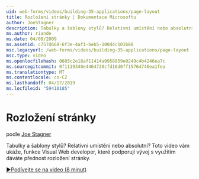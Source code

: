 ```yaml
---
uid: web-forms/videos/building-35-applications/page-layout
title: Rozložení stránky | Dokumentace Microsoftu
author: JoeStagner
description: Tabulky a šablony stylů? Relativní umístění nebo absolutní? Toto video vám ukáže, funkce Visual Web developer, které podporují vývoj s využitím yo...
ms.author: riande
ms.date: 04/09/2009
ms.assetid: c757d668-6f3e-4af1-beb5-100d4c101b88
msc.legacyurl: /web-forms/videos/building-35-applications/page-layout
msc.type: video
ms.openlocfilehash: 0605c2e18af11414a0958859e0249c4b4246ea7c
ms.sourcegitcommit: 0f1119340e4464720cfd16d0ff15764746ea1fea
ms.translationtype: MT
ms.contentlocale: cs-CZ
ms.lasthandoff: 04/17/2019
ms.locfileid: "59410185"
---
```

# <a name="page-layout"></a>Rozložení stránky

podle [Joe Stagner](https://github.com/JoeStagner)

Tabulky a šablony stylů? Relativní umístění nebo absolutní? Toto video vám ukáže, funkce Visual Web developer, které podporují vývoj s využitím dáváte přednost rozložení stránky.

[&#9654;Podívejte se na video (8 minut)](https://channel9.msdn.com/Blogs/ASP-NET-Site-Videos/page-layout)
